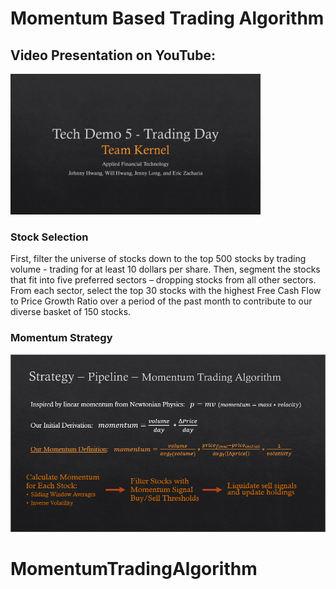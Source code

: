 # Momentum Based Trading Algorithm

## Video Presentation on YouTube:
<a href="https://www.youtube.com/watch?v=gRJ6eCLzdwE"> <img alt="Video Presentation" src="YouTubeThumbnail.png" width="400"> </a>

### Stock Selection
First, filter the universe of stocks down to the top 500 stocks by trading volume - trading for at least 10 dollars per share.
Then, segment the stocks that fit into five preferred sectors – dropping stocks from all other sectors.
From each sector, select the top 30 stocks with the highest Free Cash Flow to Price Growth Ratio over a period of the past month to contribute to our diverse basket of 150 stocks.

### Momentum Strategy
<img alt="Momentum Strategy" src="Strategy.png" width="800">

# MomentumTradingAlgorithm
